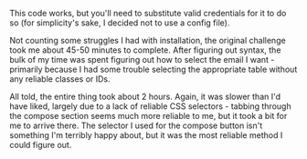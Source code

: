 This code works, but you'll need to substitute valid
credentials for it to do so (for simplicity's sake, I decided not to use a config file).

Not counting some struggles I had with installation, the original challenge
took me about 45-50 minutes to complete. After figuring out syntax,
the bulk of my time was spent figuring out how to select the email 
I want - primarily because I had some trouble selecting the appropriate
table without any reliable classes or IDs.

All told, the entire thing took about 2 hours. Again, it was slower 
than I'd have liked, largely due to a lack of reliable
CSS selectors - tabbing through the compose section seems much more reliable
to me, but it took a bit for me to arrive there. The selector I used for the
compose button isn't something I'm terribly happy about, but it was the
most reliable method I could figure out.